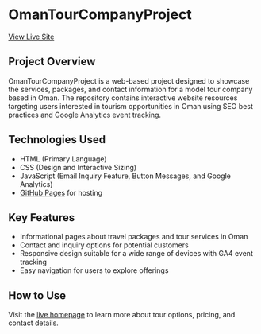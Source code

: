 # OmanTourCompanyProject

[View Live Site](https://imranqureshi25.github.io/OmanTourCompanyProject/)

## Project Overview
OmanTourCompanyProject is a web-based project designed to showcase the services, packages, and contact information for a model tour company based in Oman. The repository contains interactive website resources targeting users interested in tourism opportunities in Oman using SEO best practices and Google Analytics event tracking.

## Technologies Used
- HTML (Primary Language)
- CSS (Design and Interactive Sizing)
- JavaScript (Email Inquiry Feature, Button Messages, and Google Analytics)
- [GitHub Pages](https://imranqureshi25.github.io/OmanTourCompanyProject/) for hosting

## Key Features
- Informational pages about travel packages and tour services in Oman
- Contact and inquiry options for potential customers
- Responsive design suitable for a wide range of devices with GA4 event tracking
- Easy navigation for users to explore offerings 

## How to Use
Visit the [live homepage](https://imranqureshi25.github.io/OmanTourCompanyProject/) to learn more about tour options, pricing, and contact details.
